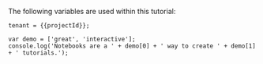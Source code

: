 





<div class="notebook" id="staticInteractive30_test_tutorial_hodoripsum_v1">

  <div class="notebook__static-tutorial" data-tutorial="30_test_tutorial_hodoripsum_v1" data-is-quick-setup="true" data-link="https://yaas.github.io/chewie-sample-result/build/embedded.html#30_test_tutorial_hodoripsum_v1">
   
   
   <p>The following variables are used within this tutorial:</p>
<pre><code class="lang-javascript">tenant = {{projectId}};
</code></pre>
<pre><code class="lang-javascript">var demo = [&#39;great&#39;, &#39;interactive&#39;];
console.log(&#39;Notebooks are a &#39; + demo[0] + &#39; way to create &#39; + demo[1] + &#39; tutorials.&#39;);
</code></pre>

  </div>

  <div id="notebook30_test_tutorial_hodoripsum_v1">
    <iframe style="min-height: 430px;" class="notebook__interactive-tutorial u-transition-all width-100 interactive-tutorial" src="" scrolling="no" frameBorder="0" id="30_test_tutorial_hodoripsum_v1"></iframe>
  </div>

  <div class="notebook__loader">

  </div>

</div> <!-- ---
---
id: 30_test_tutorial_hodoripsum_v1
title: 'Sample Tutorial'
type: 'Tutorial'
service: 'Hodor Ipsum'
interactive: true
order: 40
---
The following variables are used within this tutorial:

```javascript
tenant = {{projectId}};
```

```javascript
var demo = ['great', 'interactive'];
console.log('Notebooks are a ' + demo[0] + ' way to create ' + demo[1] + ' tutorials.');
```
 -->